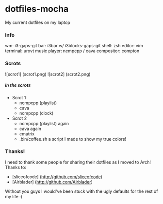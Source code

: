 # dotfiles-mocha

My current dotfiles on my laptop

### Info
wm: i3-gaps-git
bar: i3bar w/ i3blocks-gaps-git
shell: zsh
editor: vim
terminal: urxvt
music player: ncmpcpp / cava
compositor: compton

### Scrots
![scrot1] (scrot1.png)
![scrot2] (scrot2.png)

##### In the scrots
* Scrot 1
   * ncmpcpp (playlist)
   * cava
   * ncmpcpp (clock)
* Scrot 2
   * ncmpcpp (playlist) again
   * cava again
   * cmatrix
   * .bin/coffee.sh a script I made to show my true colors!

### Thanks!
I need to thank some people for sharing their dotfiles as I moved to Arch!
Thanks to:
* [sliceofcode] (http://github.com/sliceofcode)
* [Airblader] (http://github.com/Airblader)

Without you guys I would've been stuck with the ugly defaults for the rest of my life :)
